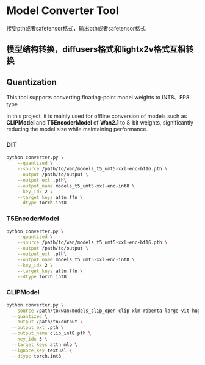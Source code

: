 

# Model Converter Tool


接受pth或者safetensor格式，输出pth或者safetensor格式


## 模型结构转换，diffusers格式和lightx2v格式互相转换







## Quantization
This tool supports converting floating-point model weights to INT8、FP8 type

In this project, it is mainly used for offline conversion of models such as **CLIPModel** and **T5EncoderModel** of **Wan2.1** to 8-bit weights, significantly reducing the model size while maintaining performance.


### DIT

```bash
python converter.py \
    --quantized \
    --source /path/to/wan/models_t5_umt5-xxl-enc-bf16.pth \
    --output /path/to/output \
    --output_ext .pth\
    --output_name models_t5_umt5-xxl-enc-int8 \
    --key_idx 2 \
    --target_keys attn ffn \
    --dtype torch.int8
```


### T5EncoderModel

```bash
python converter.py \
    --quantized \
    --source /path/to/wan/models_t5_umt5-xxl-enc-bf16.pth \
    --output /path/to/output \
    --output_ext .pth\
    --output_name models_t5_umt5-xxl-enc-int8 \
    --key_idx 2 \
    --target_keys attn ffn \
    --dtype torch.int8
```

### CLIPModel

```bash
python converter.py \
  --source /path/to/wan/models_clip_open-clip-xlm-roberta-large-vit-huge-14.pth \
  --quantized \
  --output /path/to/output \
  --output_ext .pth \
  --output_name clip_int8.pth \
  --key_idx 3 \
  --target_keys attn mlp \
  --ignore_key textual \
  --dtype torch.int8
```
